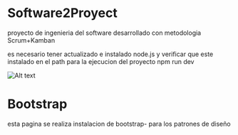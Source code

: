 # Software2Proyect
proyecto de  ingenieria del software desarrollado con metodologia Scrum+Kamban

es necesario tener actualizado e instalado node.js y verificar que este instalado en el path 
para la ejecucion del proyecto npm run dev 

![Alt text](image.png)

# Bootstrap

esta pagina se realiza instalacion de bootstrap- para los patrones de diseño 